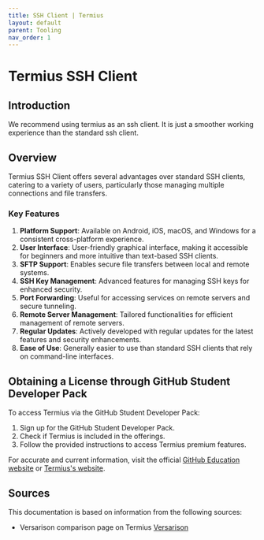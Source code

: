 ```yaml
---
title: SSH Client | Termius
layout: default
parent: Tooling
nav_order: 1
---
```


# Termius SSH Client

## Introduction

We recommend using termius as an ssh client. It is just a smoother working experience than the standard ssh client.

## Overview

Termius SSH Client offers several advantages over standard SSH clients, catering to a variety of users, particularly those managing multiple connections and file transfers.

### Key Features

1. **Platform Support**: Available on Android, iOS, macOS, and Windows for a consistent cross-platform experience.
2. **User Interface**: User-friendly graphical interface, making it accessible for beginners and more intuitive than text-based SSH clients.
3. **SFTP Support**: Enables secure file transfers between local and remote systems.
4. **SSH Key Management**: Advanced features for managing SSH keys for enhanced security.
5. **Port Forwarding**: Useful for accessing services on remote servers and secure tunneling.
6. **Remote Server Management**: Tailored functionalities for efficient management of remote servers.
7. **Regular Updates**: Actively developed with regular updates for the latest features and security enhancements.
8. **Ease of Use**: Generally easier to use than standard SSH clients that rely on command-line interfaces.

## Obtaining a License through GitHub Student Developer Pack

To access Termius via the GitHub Student Developer Pack:

1. Sign up for the GitHub Student Developer Pack.
2. Check if Termius is included in the offerings.
3. Follow the provided instructions to access Termius premium features.

For accurate and current information, visit the official [GitHub Education website](https://education.github.com) or [Termius's website](https://www.termius.com).

## Sources

This documentation is based on information from the following sources:
- Versarison comparison page on Termius [Versarison](https://www.versarison.com/termux-vs-termius/)
